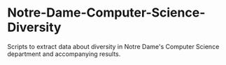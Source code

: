 # Notre-Dame-Computer-Science-Diversity
Scripts to extract data about diversity in Notre Dame's Computer Science department and accompanying results.
